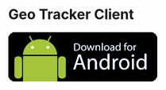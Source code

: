 # Geo Tracker Client

[![](download-apk.png)](https://github.com/abrenaut/geotracker-client/raw/master/geotracker-client.apk)